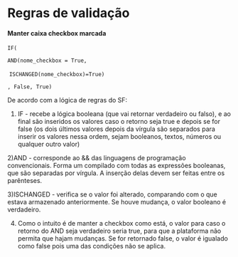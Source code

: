 # Regras de validação

#### Manter caixa checkbox marcada

`IF(`

`AND(nome_checkbox = True,`

​          `ISCHANGED(nome_checkbox)=True)`

`, False, True)`

 De acordo com a lógica de regras do SF:

1) IF - recebe a lógica booleana (que vai retornar verdadeiro ou falso), e ao final são inseridos os valores caso o retorno seja true e depois se for false (os dois últimos valores depois da vírgula são separados para inserir os valores nessa ordem, sejam booleanos, textos, números ou qualquer outro valor)

2)AND - corresponde ao && das linguagens de programação convencionais. Forma um compilado com todas as expressões booleanas, que são separadas por vírgula. A inserção delas devem ser feitas entre os parênteses.

3)ISCHANGED - verifica se o valor foi alterado, comparando com o que estava armazenado anteriormente. Se houve mudança, o valor booleano é verdadeiro.

4) Como o intuito é de manter a checkbox como está, o valor para caso o retorno do AND seja verdadeiro seria true, para que a plataforma não permita que hajam mudanças. Se for retornado false, o valor é igualado como false pois uma das condições não se aplica. 